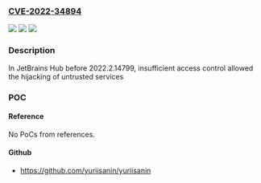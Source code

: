 ### [CVE-2022-34894](https://cve.mitre.org/cgi-bin/cvename.cgi?name=CVE-2022-34894)
![](https://img.shields.io/static/v1?label=Product&message=Hub&color=blue)
![](https://img.shields.io/static/v1?label=Version&message=2022.2.14799%3C%202022.2.14799%20&color=brighgreen)
![](https://img.shields.io/static/v1?label=Vulnerability&message=CWE-284%20Improper%20Access%20Control&color=brighgreen)

### Description

In JetBrains Hub before 2022.2.14799, insufficient access control allowed the hijacking of untrusted services

### POC

#### Reference
No PoCs from references.

#### Github
- https://github.com/yuriisanin/yuriisanin

